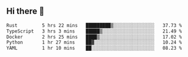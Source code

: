 ## Hi there 👋

<!--
**whirlun/whirlun** is a ✨ _special_ ✨ repository because its `README.md` (this file) appears on your GitHub profile.

Here are some ideas to get you started:

- 🔭 I’m currently working on ...
- 🌱 I’m currently learning ...
- 👯 I’m looking to collaborate on ...
- 🤔 I’m looking for help with ...
- 💬 Ask me about ...
- 📫 How to reach me: ...
- 😄 Pronouns: ...
- ⚡ Fun fact: ...
-->
<!--START_SECTION:waka-->

```txt
Rust         5 hrs 22 mins   █████████▒░░░░░░░░░░░░░░░   37.73 %
TypeScript   3 hrs 3 mins    █████▒░░░░░░░░░░░░░░░░░░░   21.49 %
Docker       2 hrs 25 mins   ████▒░░░░░░░░░░░░░░░░░░░░   17.02 %
Python       1 hr 27 mins    ██▓░░░░░░░░░░░░░░░░░░░░░░   10.24 %
YAML         1 hr 10 mins    ██░░░░░░░░░░░░░░░░░░░░░░░   08.23 %
```

<!--END_SECTION:waka-->
